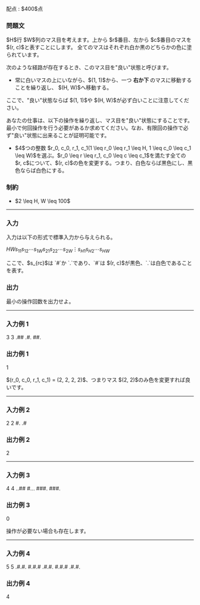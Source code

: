 
<div>

<span>

<span>

<p>
配点 : $400$点
</p>

<div>

<section>

### **問題文**

<p>
$H$行 $W$列のマス目を考えます。上から $r$番目、左から $c$番目のマスを $(r, c)$と表すことにします。
全てのマスはそれぞれ白か黒のどちらかの色に塗られています。
</p>

<p>
次のような経路が存在するとき、このマス目を"良い"状態と呼びます。
</p>

<ul>

<li>
常に白いマスの上にいながら、$(1, 1)$から、一つ 
<strong>
右か下
</strong>
のマスに移動することを繰り返し、 $(H, W)$へ移動する。
</li>

</ul>

<p>
ここで、"良い"状態ならば $(1, 1)$や $(H, W)$が必ず白いことに注意してください。
</p>

<p>
あなたの仕事は、以下の操作を繰り返し、マス目を"良い"状態にすることです。最小で何回操作を行う必要があるか求めてください。なお、有限回の操作で必ず"良い"状態に出来ることが証明可能です。
</p>

<ul>

<li>
$4$つの整数 $r_0, c_0, r_1, c_1(1 \leq r_0 \leq r_1 \leq H, 1 \leq c_0 \leq c_1 \leq W)$を選ぶ。$r_0 \leq r \leq r_1, c_0 \leq c \leq c_1$を満たす全ての $r, c$について、$(r, c)$の色を変更する。つまり、白色ならば黒色にし、黒色ならば白色にする。
</li>

</ul>

</section>

</div>

<div>

<section>

### **制約**

<ul>

<li>
$2 \leq H, W \leq 100$
</li>

</ul>

</section>

</div>

---

<div>

<div>

<section>

### **入力**

<p>
入力は以下の形式で標準入力から与えられる。
</p>

<div>

$H$$W$$s_{11} s_{12} \cdots s_{1W}$$s_{21} s_{22} \cdots s_{2W}$$\vdots$$s_{H1} s_{H2} \cdots s_{HW}$
</div>

<p>
ここで、$s_{rc}$は `#`か `.`であり、`#`は $(r, c)$が黒色、`.`は白色であることを表す。
</p>

</section>

</div>

<div>

<section>

### **出力**

<p>
最小の操作回数を出力せよ。
</p>

</section>

</div>

</div>

---

<div>

<section>

### **入力例 1**

<div>

3 3
.##
.#.
##.

</div>

</section>

</div>

<div>

<section>

### **出力例 1**

<div>

1

</div>

<p>
$(r_0, c_0, r_1, c_1) = (2, 2, 2, 2)$、つまりマス $(2, 2)$のみ色を変更すれば良いです。
</p>

</section>

</div>

---

<div>

<section>

### **入力例 2**

<div>

2 2
#.
.#

</div>

</section>

</div>

<div>

<section>

### **出力例 2**

<div>

2

</div>

</section>

</div>

---

<div>

<section>

### **入力例 3**

<div>

4 4
..##
#...
###.
###.

</div>

</section>

</div>

<div>

<section>

### **出力例 3**

<div>

0

</div>

<p>
操作が必要ない場合も存在します。
</p>

</section>

</div>

---

<div>

<section>

### **入力例 4**

<div>

5 5
.#.#.
#.#.#
.#.#.
#.#.#
.#.#.

</div>

</section>

</div>

<div>

<section>

### **出力例 4**

<div>

4

</div>

</section>

</div>

</span>

</span>

</div>
